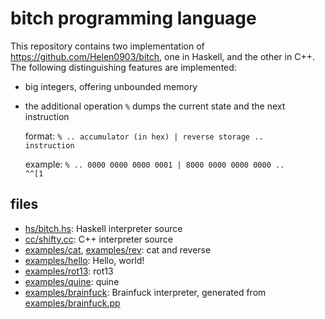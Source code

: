 # bitch programming language

This repository contains two implementation of
https://github.com/Helen0903/bitch, one in Haskell, and the other in C++.
The following distinguishing features are implemented:

* big integers, offering unbounded memory

* the additional operation <code>%</code> dumps the current state and the
  next instruction

  format:
  <code>% .. accumulator (in hex) | reverse storage .. instruction</code>

  example:
  <code>% .. 0000 0000 0000 0001 | 8000 0000 0000 0000 .. ^^[1</code>

## files

* [hs/bitch.hs](hs/bitch.hs): Haskell interpreter source
* [cc/shifty.cc](cc/shifty.cc): C++ interpreter source
* [examples/cat](examples/cat), [examples/rev](examples/rev): cat and reverse
* [examples/hello](examples/hello): Hello, world!
* [examples/rot13](examples/rot13): rot13
* [examples/quine](examples/quite): quine
* [examples/brainfuck](examples/brainfuck): Brainfuck interpreter, generated from [examples/brainfuck.pp](example/brainfuck.pp)

